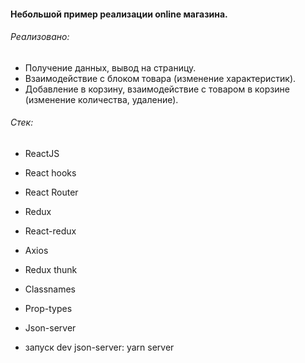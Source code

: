 #### Небольшой пример реализации online магазина.

###### Реализовано:
- Получение данных, вывод на страницу.
- Взаимодействие с блоком товара (изменение характеристик).
- Добавление в корзину, взаимодействие с товаром в корзине (изменение количества, удаление).

###### Стек:
- ReactJS
- React hooks
- React Router
- Redux
- React-redux
- Axios
- Redux thunk
- Classnames
- Prop-types
- Json-server

- запуск dev json-server: yarn server
